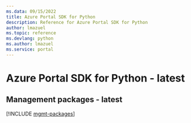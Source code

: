 ```yaml
---
ms.data: 09/15/2022
title: Azure Portal SDK for Python
description: Reference for Azure Portal SDK for Python
author: lmazuel
ms.topic: reference
ms.devlang: python
ms.author: lmazuel
ms.service: portal
---
```

# Azure Portal SDK for Python - latest

## Management packages - latest
[!INCLUDE [mgmt-packages](portal-mgmt-index.md)]